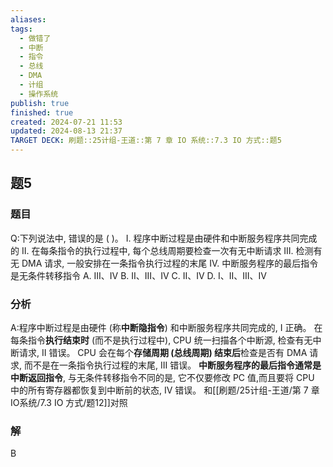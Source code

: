 ```yaml
---
aliases: 
tags:
  - 做错了
  - 中断
  - 指令
  - 总线
  - DMA
  - 计组
  - 操作系统
publish: true
finished: true
created: 2024-07-21 11:53
updated: 2024-08-13 21:37
TARGET DECK: 刷题::25计组-王道::第 7 章 IO 系统::7.3 IO 方式::题5
---
```


## 题5
### 题目
Q:下列说法中, 错误的是 ( )。
I. 程序中断过程是由硬件和中断服务程序共同完成的
II. 在每条指令的执行过程中, 每个总线周期要检查一次有无中断请求
III. 检测有无 DMA 请求, 一般安排在一条指令执行过程的末尾
IV. 中断服务程序的最后指令是无条件转移指令
A. III、IV 
B. II、III、IV 
C. II、IV 
D. I、II、III、IV
### 分析
A:程序中断过程是由硬件 (称**中断隐指令**) 和中断服务程序共同完成的, I 正确。
在每条指令**执行结束时** (而不是执行过程中), CPU 统一扫描各个中断源, 检查有无中断请求, II 错误。
CPU 会在每个**存储周期 (总线周期) 结束后**检查是否有 DMA 请求, 而不是在一条指令执行过程的末尾, III 错误。
**中断服务程序的最后指令通常是中断返回指令**, 与无条件转移指令不同的是, 它不仅要修改 $\mathrm{{PC}}$ 值,而且要将 $\mathrm{{CPU}}$ 中的所有寄存器都恢复到中断前的状态, $\mathrm{{IV}}$ 错误。
和[[刷题/25计组-王道/第 7 章 IO系统/7.3 IO 方式/题12]]对照
### 解
B
